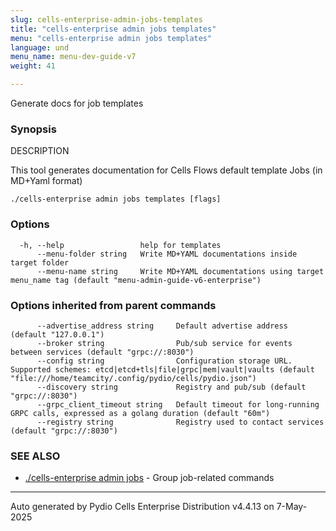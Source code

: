 ```yaml
---
slug: cells-enterprise-admin-jobs-templates
title: "cells-enterprise admin jobs templates"
menu: "cells-enterprise admin jobs templates"
language: und
menu_name: menu-dev-guide-v7
weight: 41

---
```

Generate docs for job templates

### Synopsis


DESCRIPTION

  This tool generates documentation for Cells Flows default template Jobs (in MD+Yaml format)


```
./cells-enterprise admin jobs templates [flags]
```

### Options

```
  -h, --help                 help for templates
      --menu-folder string   Write MD+YAML documentations inside target folder
      --menu-name string     Write MD+YAML documentations using target menu_name tag (default "menu-admin-guide-v6-enterprise")
```

### Options inherited from parent commands

```
      --advertise_address string     Default advertise address (default "127.0.0.1")
      --broker string                Pub/sub service for events between services (default "grpc://:8030")
      --config string                Configuration storage URL. Supported schemes: etcd|etcd+tls|file|grpc|mem|vault|vaults (default "file:///home/teamcity/.config/pydio/cells/pydio.json")
      --discovery string             Registry and pub/sub (default "grpc://:8030")
      --grpc_client_timeout string   Default timeout for long-running GRPC calls, expressed as a golang duration (default "60m")
      --registry string              Registry used to contact services (default "grpc://:8030")
```

### SEE ALSO

* [./cells-enterprise admin jobs](../cells-enterprise-admin-jobs)	 - Group job-related commands

---
Auto generated by Pydio Cells Enterprise Distribution v4.4.13 on 7-May-2025
